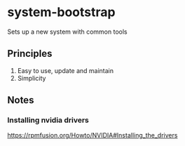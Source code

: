 # system-bootstrap

Sets up a new system with common tools

## Principles

1. Easy to use, update and maintain
2. Simplicity

## Notes

### Installing nvidia drivers

https://rpmfusion.org/Howto/NVIDIA#Installing_the_drivers
